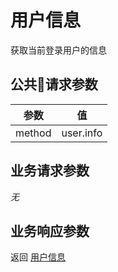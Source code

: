 # 用户信息

获取当前登录用户的信息

## 公共请求参数

|参数          |值
|-------------|-------
|method       |user.info

## 业务请求参数

*无*

## 业务响应参数

返回 [用户信息](user.md) 
